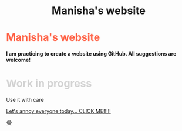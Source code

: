 
   <head>
      <h1 style= "text-align:center;"> Manisha's website </h1>
      <h1 style="color:Tomato;"> Manisha's website </h1>
   </head>
   
<body>
   <b> I am practicing to create a website using GitHub. All suggestions are welcome!</b>
   <h1 style="color:LightGrey;"> Work in progress </h1>
   <p> Use it with care </p>
   <a href="https://www.youtube.com/watch?v=n4QSYx4wVQg">Let's annoy everyone today... CLICK ME!!!!!<p>&#128514;</p></a>
   
</body>


